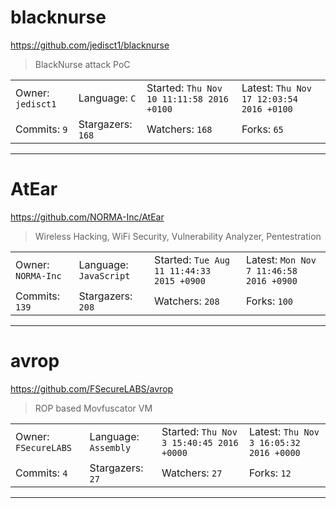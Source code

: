 # blacknurse

https://github.com/jedisct1/blacknurse
<blockquote>
BlackNurse attack PoC
</blockquote>

<table>
<tr><td>Owner: <code>jedisct1</code></td>
    <td>Language: <code>C</code></td>
    <td>Started: <code>Thu Nov 10 11:11:58 2016 +0100</code></td>
    <td>Latest: <code>Thu Nov 17 12:03:54 2016 +0100</code></td></tr>
<tr><td>Commits: <code>9</code></td>
    <td>Stargazers: <code>168</code></td>
    <td>Watchers: <code>168</code></td>
    <td>Forks: <code>65</code></td></tr>
</table>

---

# AtEar

https://github.com/NORMA-Inc/AtEar
<blockquote>
Wireless Hacking, WiFi Security, Vulnerability Analyzer, Pentestration
</blockquote>

<table>
<tr><td>Owner: <code>NORMA-Inc</code></td>
    <td>Language: <code>JavaScript</code></td>
    <td>Started: <code>Tue Aug 11 11:44:33 2015 +0900</code></td>
    <td>Latest: <code>Mon Nov 7 11:46:58 2016 +0900</code></td></tr>
<tr><td>Commits: <code>139</code></td>
    <td>Stargazers: <code>208</code></td>
    <td>Watchers: <code>208</code></td>
    <td>Forks: <code>100</code></td></tr>
</table>

---

# avrop

https://github.com/FSecureLABS/avrop
<blockquote>
ROP based Movfuscator VM
</blockquote>

<table>
<tr><td>Owner: <code>FSecureLABS</code></td>
    <td>Language: <code>Assembly</code></td>
    <td>Started: <code>Thu Nov 3 15:40:45 2016 +0000</code></td>
    <td>Latest: <code>Thu Nov 3 16:05:32 2016 +0000</code></td></tr>
<tr><td>Commits: <code>4</code></td>
    <td>Stargazers: <code>27</code></td>
    <td>Watchers: <code>27</code></td>
    <td>Forks: <code>12</code></td></tr>
</table>

---


